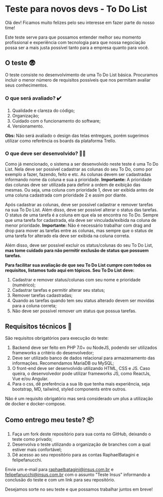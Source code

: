 # Teste para novos devs - To Do List
Olá dev! Ficamos muito felizes pelo seu interesse em fazer parte do nosso time!

Este teste serve para que possamos entender melhor seu momento profissional e experiência com tecnologia para que nossa negociação possa ser a mais justa possível tanto para a empresa quanto para você.

## O teste :fearful:
O teste consiste no desenvolvimento de uma To Do List básica. Procuramos incluir o menor número de requisitos possíveis que nos permitam avaliar seus conhecimentos.

### O que será avaliado? :heavy_check_mark:
1. Qualidade e clareza do código;
2. Organização;
3. Cuidado com o funcionamento do software;
4. Versionamento.

**Obs:** Não será avaliado o design das telas entregues, porém sugerimos utilizar como referência os boards da plataforma Trello.

### O que deve ser desenvolvido? 👨‍💻
Como já mencionado, o sistema a ser desenvolvido neste teste é uma To Do List. Nela deve ser possível cadastrar as colunas do seu To Do, como por exemplo a fazer, fazendo, feito e etc. As colunas devem ser cadastradas informando nome da coluna e sua a prioridade.
**Importante:** A prioridade das colunas deve ser utilizada para definir a ordem de exibição das mesmas. Ou seja, uma coluna com prioridade 1, deve ser exibida antes de uma coluna cadastrada com prioridade 2 e assim por diante.

Após cadastrar as colunas, deve ser possível cadastrar e remover tarefas na sua To Do List. Além disso, deve ser possível alterar o status das tarefas.
O status de uma tarefa é a coluna em que ela se encontra no To Do. Sempre que uma tarefa for cadastrada, ela deve ser vinculada/exibida na coluna de menor prioridade.
**Importante:** Não é necessário trabalhar com drag and drop para mover as tarefas entre as colunas, mas sempre que o status de uma tarefa for alterado ela deve ser exibida na coluna correta.

Além disso, deve ser possível excluir os status/colunas do seu To Do List, **mas tome cuidado para não permitir exclusão de status que possuem tarefas.**

**Para facilitar sua avaliação de que seu To Do List cumpre com todos os requisitos, listamos tudo aqui em tópicos. Seu To Do List deve:**
1. Cadastrar e remover status/colunas com seu nome e prioridade (numérico);
2. Cadastrar tarefas e permitir alterar seu status;
3. Remover tarefas cadastradas;
4. Quando as tarefas quando tem seu status alterado devem ser movidas para a coluna correta;
5. Não deve ser possível remover um status que possua tarefas.

## Requisitos técnicos :electric_plug:
São requisitos obrigatórios para execução do teste:

1. Backend deve ser feito em PHP 7.0+ ou NodeJS, podendo ser utilizados frameworks a critério do desenvolvedor;
2. Deve ser utilizado banco de dados relacional para armazenamento das informações. Recomendamos MariaDB ou MySQL;
3. O front-end deve ser desenvolvido utilizando HTML, CSS e JS. Caso queira, o desenvolvedor pode utilizar frameworks JS, como ReactJs, Vue e/ou Angular.
4. Para o css, dê preferência a sua lib que tenha mais experiência, seja bootstrap, MD, tailwind, styled components entre outros.

Não é um requisito obrigatório mas será considerado um plus a utilização de docker e docker-compose.

## Como entrego meu teste? :package:
1. Faça um fork deste repositório para sua conta no GitHub, deixando o teste como privado;
2. Desenvolva o teste utilizando a organização de branches com a qual estiver mais confortável;
3. Dê acesso ao seu repositório para as contas RaphaelBatagini e felipefanucchi.

Envie um e-mail para raphaelbatagini@insus.com.br e felipefanucchi@insus.com.br com o assunto "Teste Insus" informando a conclusão do teste e com um link para seu repositório.

Desejamos sorte no seu teste e que possamos trabalhar juntos em breve!
